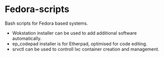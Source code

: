 Fedora-scripts
==============

Bash scripts for Fedora based systems.

- Wokstation installer can be used to add additional software automatically.
- ep_codepad installer is for Etherpad, optimised for code editing.
- srvctl can be used to controll lxc container creation and management.